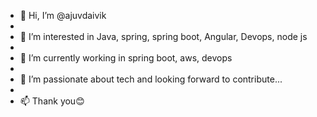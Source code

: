 - 👋 Hi, I’m @ajuvdaivik
- 
- 👀 I’m interested in Java, spring, spring boot, Angular, Devops, node js
- 
- 🌱 I’m currently working in spring boot, aws, devops
- 
- 💞️ I’m passionate about tech and looking forward to contribute...
- 
- 📫 Thank you😊

<!---
ajuvdaivik/ajuvdaivik is a ✨ special ✨ repository because its `README.md` (this file) appears on your GitHub profile.
You can click the Preview link to take a look at your changes.
--->
